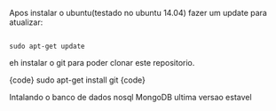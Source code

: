 Apos instalar o ubuntu(testado no ubuntu 14.04) fazer um update para atualizar:

<code>
sudo apt-get update
</code>

eh instalar o git para poder clonar este repositorio.

{code}
sudo apt-get install git
{code}

Intalando o banco de dados nosql MongoDB ultima versao estavel


